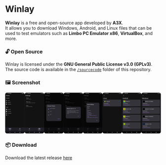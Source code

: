 # Winlay

**Winlay** is a free and open-source app developed by **A3X**.  
It allows you to download Windows, Android, and Linux files that can be used to test emulators such as **Limbo PC Emulator x86**, **VirtualBox**, and more.

### 🔓 Open Source

Winlay is licensed under the **GNU General Public License v3.0 (GPLv3)**.  
The source code is available in the [`/sourcecode`](https://github.com/a3x-xyz/Winlay/tree/main/sourcecode) folder of this repository.

### 🖼️ Screenshot

![screenshot](https://raw.githubusercontent.com/a3x-xyz/Winlay/refs/heads/main/uploads/screenshot.png)

### 📦 Download

Download the latest release [here](https://github.com/a3x-xyz/Winlay/releases/latest)
